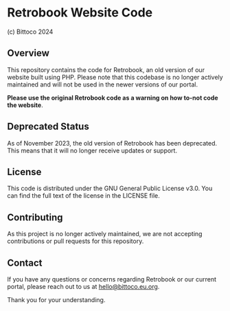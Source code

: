 # Retrobook Website Code
(c) Bittoco 2024

## Overview

This repository contains the code for Retrobook, an old version of our website built using PHP. Please note that this codebase is no longer actively maintained and will not be used in the newer versions of our portal.

**Please use the original Retrobook code as a warning on how to-not code the website**. 

## Deprecated Status

As of November 2023, the old version of Retrobook has been deprecated. This means that it will no longer receive updates or support. 

## License

This code is distributed under the GNU General Public License v3.0. You can find the full text of the license in the LICENSE file.

## Contributing

As this project is no longer actively maintained, we are not accepting contributions or pull requests for this repository.

## Contact

If you have any questions or concerns regarding Retrobook or our current portal, please reach out to us at [hello@bittoco.eu.org](mailto:hello@bittoco.eu.org).

Thank you for your understanding.
